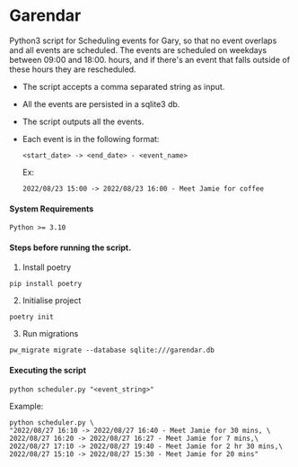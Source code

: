 # Garendar

Python3 script for Scheduling events for Gary, so that no event overlaps and all events are scheduled. The events are scheduled on weekdays between 09:00 and 18:00. hours, and if there's an event that falls outside of these hours they are rescheduled.
- The script accepts a comma separated string as input.
- All the events are persisted in a sqlite3 db.
- The script outputs all the events.
- Each event is in the following format:

  `<start_date> -> <end_date> - <event_name>`

  Ex:

  `2022/08/23 15:00 -> 2022/08/23 16:00 - Meet Jamie for coffee`

#### System Requirements
`Python >= 3.10`

#### Steps before running the script.
1. Install poetry 
```shell
pip install poetry
```
2. Initialise project
```shell
poetry init
```
3. Run migrations
```shell
pw_migrate migrate --database sqlite:///garendar.db
```


#### Executing the script
```shell
python scheduler.py "<event_string>"
```

Example:
```shell
python scheduler.py \
"2022/08/27 16:10 -> 2022/08/27 16:40 - Meet Jamie for 30 mins, \
2022/08/27 16:20 -> 2022/08/27 16:27 - Meet Jamie for 7 mins,\
2022/08/27 17:10 -> 2022/08/27 19:40 - Meet Jamie for 2 hr 30 mins,\
2022/08/27 15:10 -> 2022/08/27 15:30 - Meet Jamie for 20 mins"
```
